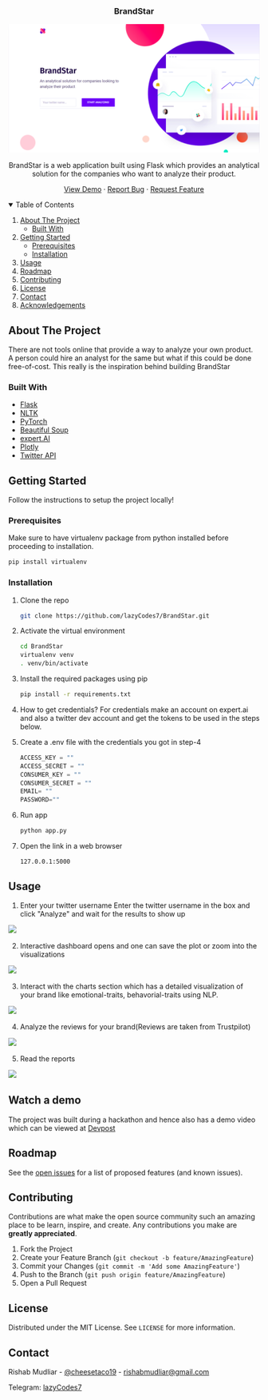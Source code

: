 <!-- PROJECT LOGO -->
<p align="center">

  <h3 align="center">BrandStar</h3>
     <img src="images/landing.png">

  <p align="center">
    BrandStar is a web application built using Flask which provides an analytical solution for the companies who want to analyze their product.

  </p>
  <p align="center">
    <a href="https://devpost.com/software/brandstar">View Demo</a>
    ·
    <a href="https://github.com/lazyCodes7/BrandStar/issues">Report Bug</a>
    ·
    <a href="https://github.com/othneildrew/lazyCodes7/BrandStar/issues">Request Feature</a>
  
  </p>

</p>


<!-- TABLE OF CONTENTS -->
<details open="open">
  <summary>Table of Contents</summary>
  <ol>
    <li>
      <a href="#about-the-project">About The Project</a>
      <ul>
        <li><a href="#built-with">Built With</a></li>
      </ul>
    </li>
    <li>
      <a href="#getting-started">Getting Started</a>
      <ul>
        <li><a href="#prerequisites">Prerequisites</a></li>
        <li><a href="#installation">Installation</a></li>
      </ul>
    </li>
    <li><a href="#usage">Usage</a></li>
    <li><a href="#roadmap">Roadmap</a></li>
    <li><a href="#contributing">Contributing</a></li>
    <li><a href="#license">License</a></li>
    <li><a href="#contact">Contact</a></li>
    <li><a href="#acknowledgements">Acknowledgements</a></li>
  </ol>
</details>



<!-- ABOUT THE PROJECT -->
## About The Project
There are not tools online that provide a way to analyze your own product. A person could hire an analyst for the same but what if this could be done free-of-cost. This really is the inspiration behind building BrandStar

### Built With

* [Flask](https://flask.palletsprojects.com/en/2.0.x/)
* [NLTK](https://opencv.org/)
* [PyTorch](https://pytorch.org/)
* [Beautiful Soup]()
* [expert.AI]()
* [Plotly]()
* [Twitter API]()



<!-- GETTING STARTED -->
## Getting Started

Follow the instructions to setup the project locally!

### Prerequisites

Make sure to have virtualenv package from python installed before proceeding to installation.
  ```sh
  pip install virtualenv
  ```

### Installation

1. Clone the repo
   ```sh
   git clone https://github.com/lazyCodes7/BrandStar.git
   ```
2. Activate the virtual environment
   ```sh
   cd BrandStar
   virtualenv venv
   . venv/bin/activate
   ```
3. Install the required packages using pip
   ```sh
   pip install -r requirements.txt
   ```
4. How to get credentials?
For credentials make an account on expert.ai and also a twitter dev account and get the tokens to be used in the steps below.

5. Create a .env file with the credentials you got in step-4
    ```python
    ACCESS_KEY = ""
    ACCESS_SECRET = ""
    CONSUMER_KEY = ""
    CONSUMER_SECRET = ""
    EMAIL= ""
    PASSWORD=""
   ```
6. Run app
    ```sh
    python app.py
    ```
7. Open the link in a web browser
    ```
    127.0.0.1:5000
    ```

<!-- USAGE EXAMPLES -->
## Usage
1. Enter your twitter username
Enter the twitter username in the box and click "Analyze" and wait for the results to show up
<img src="images/images.gif">

2. Interactive dashboard opens and one can save the plot or zoom into the visualizations 
<img src="images/dashboard.gif">


3. Interact with the charts section which has a detailed visualization of your brand like emotional-traits, behavorial-traits using NLP.
<img src="images/charts.gif">

4. Analyze the reviews for your brand(Reviews are taken from Trustpilot) 
<img src="images/user-base.gif">

5. Read the reports
<img src="images/reports.gif">

## Watch a demo
The project was built during a hackathon and hence also has a demo video which can be viewed at [Devpost](https://devpost.com/software/brandstar)

<!-- ROADMAP -->
## Roadmap

See the [open issues](https://github.com/lazyCodes7/EthinicAPI/issues) for a list of proposed features (and known issues).



<!-- CONTRIBUTING -->
## Contributing

Contributions are what make the open source community such an amazing place to be learn, inspire, and create. Any contributions you make are **greatly appreciated**.

1. Fork the Project
2. Create your Feature Branch (`git checkout -b feature/AmazingFeature`)
3. Commit your Changes (`git commit -m 'Add some AmazingFeature'`)
4. Push to the Branch (`git push origin feature/AmazingFeature`)
5. Open a Pull Request



<!-- LICENSE -->
## License

Distributed under the MIT License. See `LICENSE` for more information.



<!-- CONTACT -->
## Contact

Rishab Mudliar - [@cheesetaco19](https://twitter.com/cheesetaco19) - rishabmudliar@gmail.com

Telegram: [lazyCodes7](https://t.me/lazyCodes7)



